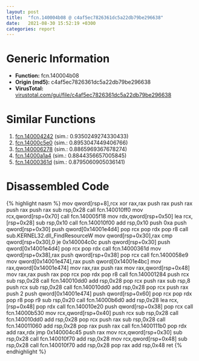 ```yaml
---
layout: post
title:  "fcn.140004b08 @ c4af5ec7826361dc5a22db79be296638"
date:   2021-08-30 15:52:19 +0300
categories: report
---
```


# Generic Information
- **Function:** fcn.140004b08
- **Origin (md5):** c4af5ec7826361dc5a22db79be296638
- **VirusTotal:** [virustotal.com/gui/file/c4af5ec7826361dc5a22db79be296638][virustotal_ref]



# Similar Functions

1. [fcn.140004242][similar_1_ref] (sim.: 0.9350249274330433)
2. [fcn.14000c5e0][similar_2_ref] (sim.: 0.8953047449406766)
3. [fcn.140006278][similar_3_ref] (sim.: 0.8865969367678274)
4. [fcn.14000a1a4][similar_4_ref] (sim.: 0.8844356657005845)
5. [fcn.14000361d][similar_5_ref] (sim.: 0.8795060905036141)


# Disassembled Code

{% highlight nasm %}
mov qword[rsp+8],rcx
xor rax,rax
push rax
push rax
push rax
push rax
sub rsp,0x28
call fcn.140010ff0
mov rcx,qword[rsp+0x70]
call fcn.140005f18
mov rdx,qword[rsp+0x50]
lea rcx,[rsp+0x28]
sub rsp,0x10
call fcn.140010f00
add rsp,0x10
push 0xa
push qword[rsp+0x30]
push qword[0x14001e4d4]
pop rcx
pop rdx
pop r8
call sub.KERNEL32.dll_FindResourceW
mov qword[rsp+0x30],rax
cmp qword[rsp+0x30],0
je 0x140004c0c
push qword[rsp+0x30]
push qword[0x14001e4d4]
pop rcx
pop rdx
call fcn.14000361d
mov qword[rsp+0x38],rax
push qword[rsp+0x38]
pop rcx
call fcn.1400058e9
mov qword[0x14001e474],rax
push qword[0x14001e4bc]
mov rax,qword[0x14001e474]
mov rax,rax
push rax
mov rax,qword[rsp+0x48]
mov rax,rax
push rax
pop rcx
pop rdx
pop r8
call fcn.140001284
push rcx
sub rsp,0x28
call fcn.140010dd0
add rsp,0x28
pop rcx
push rax
sub rsp,8
push rcx
sub rsp,0x28
call fcn.140010dd0
add rsp,0x28
pop rcx
push rax
push 2
push qword[0x14001e474]
push qword[rsp+0x60]
pop rcx
pop rdx
pop r8
pop r9
sub rsp,0x20
call fcn.14000b6d0
add rsp,0x28
lea rcx,[rsp+0x48]
pop rdx
call fcn.140010e20
push qword[rsp+0x38]
pop rcx
call fcn.14000b530
mov rcx,qword[rsp+0x40]
push rcx
sub rsp,0x28
call fcn.140010dd0
add rsp,0x28
pop rcx
push rax
sub rsp,0x28
call fcn.140011060
add rsp,0x28
pop rax
push rax
call fcn.1400111b0
pop rdx
add rax,rdx
jmp 0x140004c45
push rax
mov rcx,qword[rsp+0x30]
sub rsp,0x28
call fcn.140010f70
add rsp,0x28
mov rcx,qword[rsp+0x48]
sub rsp,0x28
call fcn.140010f70
add rsp,0x28
pop rax
add rsp,0x48
ret 
{% endhighlight %}


[similar_1_ref]: /report/fcn.140004242@c4af5ec7826361dc5a22db79be296638
[similar_2_ref]: /report/fcn.14000c5e0@c4af5ec7826361dc5a22db79be296638
[similar_3_ref]: /report/fcn.140006278@c4af5ec7826361dc5a22db79be296638
[similar_4_ref]: /report/fcn.14000a1a4@c4af5ec7826361dc5a22db79be296638
[similar_5_ref]: /report/fcn.14000361d@c4af5ec7826361dc5a22db79be296638
[virustotal_ref]: https://www.virustotal.com/gui/file/c4af5ec7826361dc5a22db79be296638